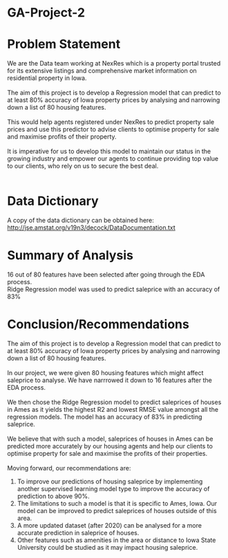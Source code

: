 # GA-Project-2

# Problem Statement
We are the Data team working at NexRes which is a property portal trusted for its extensive listings and comprehensive market information on residential property in Iowa.<br><br>
The aim of this project is to develop a Regression model that can predict to at least 80% accuracy of Iowa property prices by analysing and narrowing down a list of 80 housing features.<br><br>
This would help agents registered under NexRes to predict property sale prices and use this predictor to advise clients to optimise property for sale and maximise profits of their property.<br><br>
It is imperative for us to develop this model to maintain our status in the growing industry and empower our agents to continue providing top value to our clients, who rely on us to secure the best deal.<br><br>

# Data Dictionary
A copy of the data dictionary can be obtained here: http://jse.amstat.org/v19n3/decock/DataDocumentation.txt

# Summary of Analysis
16 out of 80 features have been selected after going through the EDA process.<br>
Ridge Regression model was used to predict saleprice with an accuracy of 83%

# Conclusion/Recommendations
The aim of this project is to develop a Regression model that can predict to at least 80% accuracy of Iowa property prices by analysing and narrowing down a list of 80 housing features.<br><br>
In our project, we were given 80 housing features which might affect saleprice to analyse. We have narrrowed it down to 16 features after the EDA process. <br><br>
We then chose the Ridge Regression model to predict saleprices of houses in Ames as it yields the highest R2 and lowest RMSE value amongst all the regression models. The model has an accuracy of 83% in predicting saleprice. <br><br>
We believe that with such a model, saleprices of houses in Ames can be predicted more accurately by our housing agents and help our clients to optimise property for sale and maximise the profits of their properties. <br><br>
Moving forward, our recommendations are:<br>
1. To improve our predictions of housing saleprice by implementing another supervised learning model type to improve the accuracy of prediction to above 90%. <br>
2. The limitations to such a model is that it is specific to Ames, Iowa. Our model can be improved to predict saleprices of houses outside of this area.<br>
3. A more updated dataset (after 2020) can be analysed for a more accurate prediction in saleprice of houses.<br>
4. Other features such as amenities in the area or distance to Iowa State University could be studied as it may impact housing saleprice.
